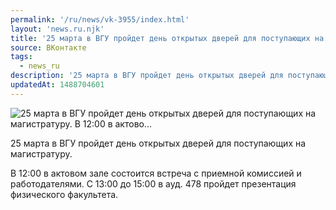 ```yaml
---
permalink: '/ru/news/vk-3955/index.html'
layout: 'news.ru.njk'
title: '25 марта в ВГУ пройдет день открытых дверей для поступающих на магистратуру.   В 12:00 в актово…'
source: ВКонтакте
tags:
  - news_ru
description: '25 марта в ВГУ пройдет день открытых дверей для поступающих на магистратуру.   В 12:00 в актово…'
updatedAt: 1488704601
---
```

![25 марта в ВГУ пройдет день открытых дверей для поступающих на магистратуру.   В 12:00 в актово…](https://sun9-42.userapi.com/impf/c639123/v639123484/db67/N-F1xIXbS5U.jpg?size=1280x720&quality=96&sign=15a2a76f9138cf691173ac91adc2843c&c_uniq_tag=XfEp94DRxLY2F8x3hANoyYppSRiJqAZ7NHJNRPbDX5w&type=album)

25 марта в ВГУ пройдет день открытых дверей для поступающих на магистратуру.

В 12:00 в актовом зале состоится встреча с приемной комиссией и работодателями. С 13:00 до 15:00 в ауд. 478 пройдет презентация физического факультета.
